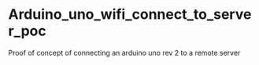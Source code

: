 # Arduino_uno_wifi_connect_to_server_poc
Proof of concept of connecting an arduino uno rev 2 to a remote server
